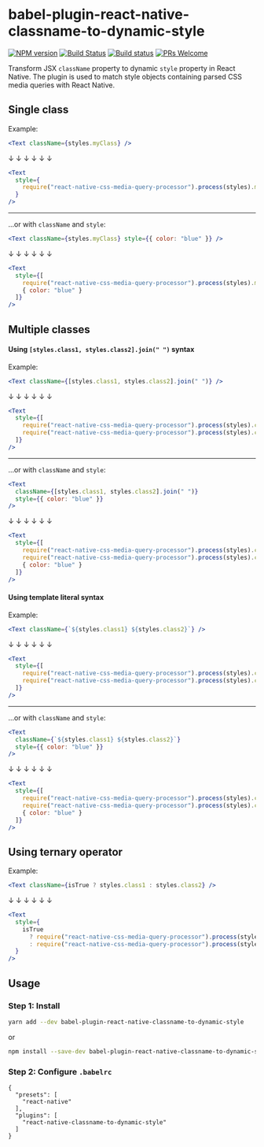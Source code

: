 # babel-plugin-react-native-classname-to-dynamic-style

[![NPM version](http://img.shields.io/npm/v/babel-plugin-react-native-classname-to-dynamic-style.svg)](https://www.npmjs.org/package/babel-plugin-react-native-classname-to-dynamic-style)
[![Build Status](https://travis-ci.org/kristerkari/babel-plugin-react-native-classname-to-dynamic-style.svg?branch=master)](https://travis-ci.org/kristerkari/babel-plugin-react-native-classname-to-dynamic-style)
[![Build status](https://ci.appveyor.com/api/projects/status/5p0fwhwupis2iojr/branch/master?svg=true)](https://ci.appveyor.com/project/kristerkari/babel-plugin-react-native-classname-to-dynamic-sty/branch/master)
[![PRs Welcome](https://img.shields.io/badge/PRs-welcome-brightgreen.svg)](https://egghead.io/courses/how-to-contribute-to-an-open-source-project-on-github)

Transform JSX `className` property to dynamic `style` property in React Native. The plugin is used to match style objects containing parsed CSS media queries with React Native.

## Single class

Example:

```jsx
<Text className={styles.myClass} />
```

↓ ↓ ↓ ↓ ↓ ↓

```jsx
<Text
  style={
    require("react-native-css-media-query-processor").process(styles).myClass
  }
/>
```

---

...or with `className` and `style`:

```jsx
<Text className={styles.myClass} style={{ color: "blue" }} />
```

↓ ↓ ↓ ↓ ↓ ↓

```jsx
<Text
  style={[
    require("react-native-css-media-query-processor").process(styles).myClass,
    { color: "blue" }
  ]}
/>
```

## Multiple classes

#### Using `[styles.class1, styles.class2].join(" ")` syntax

Example:

```jsx
<Text className={[styles.class1, styles.class2].join(" ")} />
```

↓ ↓ ↓ ↓ ↓ ↓

```jsx
<Text
  style={[
    require("react-native-css-media-query-processor").process(styles).class1,
    require("react-native-css-media-query-processor").process(styles).class2
  ]}
/>
```

---

...or with `className` and `style`:

```jsx
<Text
  className={[styles.class1, styles.class2].join(" ")}
  style={{ color: "blue" }}
/>
```

↓ ↓ ↓ ↓ ↓ ↓

```jsx
<Text
  style={[
    require("react-native-css-media-query-processor").process(styles).class1,
    require("react-native-css-media-query-processor").process(styles).class2,
    { color: "blue" }
  ]}
/>
```

#### Using template literal syntax

Example:

```jsx
<Text className={`${styles.class1} ${styles.class2}`} />
```

↓ ↓ ↓ ↓ ↓ ↓

```jsx
<Text
  style={[
    require("react-native-css-media-query-processor").process(styles).class1,
    require("react-native-css-media-query-processor").process(styles).class2
  ]}
/>
```

---

...or with `className` and `style`:

```jsx
<Text
  className={`${styles.class1} ${styles.class2}`}
  style={{ color: "blue" }}
/>
```

↓ ↓ ↓ ↓ ↓ ↓

```jsx
<Text
  style={[
    require("react-native-css-media-query-processor").process(styles).class1,
    require("react-native-css-media-query-processor").process(styles).class2,
    { color: "blue" }
  ]}
/>
```

## Using ternary operator

Example:

```jsx
<Text className={isTrue ? styles.class1 : styles.class2} />
```

↓ ↓ ↓ ↓ ↓ ↓

```jsx
<Text
  style={
    isTrue
      ? require("react-native-css-media-query-processor").process(styles).class1
      : require("react-native-css-media-query-processor").process(styles).class2
  }
/>
```

## Usage

### Step 1: Install

```sh
yarn add --dev babel-plugin-react-native-classname-to-dynamic-style
```

or

```sh
npm install --save-dev babel-plugin-react-native-classname-to-dynamic-style
```

### Step 2: Configure `.babelrc`

```
{
  "presets": [
    "react-native"
  ],
  "plugins": [
    "react-native-classname-to-dynamic-style"
  ]
}
```
